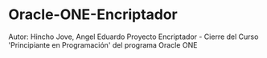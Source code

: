 # Oracle-ONE-Encriptador
Autor: Hincho Jove, Angel Eduardo
Proyecto Encriptador - Cierre del Curso 'Principiante en Programación' del programa Oracle ONE